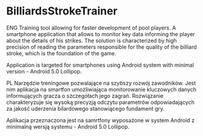 # BilliardsStrokeTrainer
ENG
Training tool allowing for faster development of pool players. A smartphone application that allows to monitor key data informing the player about the details of his strikes. The solution is characterized by high precision of reading the parameters responsible for the quality of the billiard stroke, which is the foundation of the game.

Application is targeted for smartphones using Android system with minimal version - Android 5.0 Lollipop.

PL
Narzędzie treningowe pozwalające na szybszy rozwój zawodników. Jest nim aplikacja na smartfon umożliwiająca monitorowanie kluczowych danych informujących gracza o szczegółach jego zagrań. Rozwiązanie charakteryzuje się wysoką precyzją odczytu parametrów odpowiadających za jakość uderzenia bilardowego stanowiącego fundament gry.

Aplikacja przeznaczona jest na samrtfony wyposażone w system Android z minimalną wersją systemu - Android 5.0 Lollipop.
